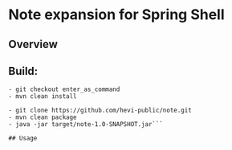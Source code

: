 # Note expansion for Spring Shell

## Overview

## Build:
```- git clone https://github.com/hevi-public/spring-shell.git
- git checkout enter_as_command
- mvn clean install

- git clone https://github.com/hevi-public/note.git
- mvn clean package
- java -jar target/note-1.0-SNAPSHOT.jar```

## Usage
